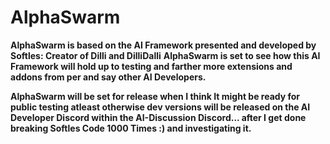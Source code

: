 # AlphaSwarm

**AlphaSwarm is based on the AI Framework presented and developed by Softles: Creator of Dilli and DilliDalli**
**AlphaSwarm is set to see how this AI Framework will hold up to testing and farther more extensions and addons from per and say other AI Developers.**

**AlphaSwarm will be set for release when I think It might be ready for public testing atleast otherwise dev versions will be released on the AI Developer Discord within the AI-Discussion Discord... after I get done breaking Softles Code 1000 Times :) and investigating it.**